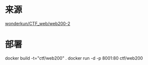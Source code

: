 # 来源
[wonderkun/CTF_web/web200-2](https://github.com/wonderkun/CTF_web/blob/master/web200-2)

# 部署
docker build -t="ctf/web200" .
docker run -d -p 8001:80 ctf/web200